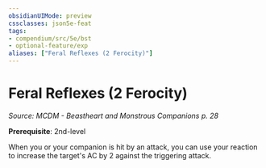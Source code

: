```yaml
---
obsidianUIMode: preview
cssclasses: json5e-feat
tags:
- compendium/src/5e/bst
- optional-feature/exp
aliases: ["Feral Reflexes (2 Ferocity)"]
---
```

# Feral Reflexes (2 Ferocity)
*Source: MCDM - Beastheart and Monstrous Companions p. 28*  

**Prerequisite**: 2nd-level

When you or your companion is hit by an attack, you can use your reaction to increase the target's AC by 2 against the triggering attack.